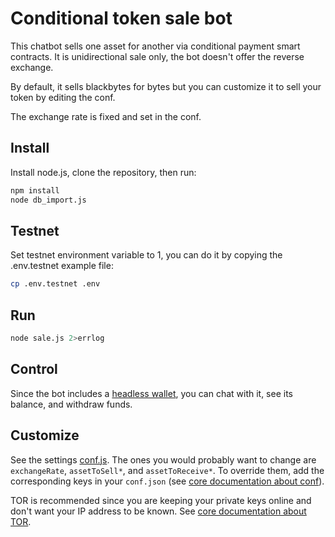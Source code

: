 # Conditional token sale bot

This chatbot sells one asset for another via conditional payment smart contracts.  It is unidirectional sale only, the bot doesn't offer the reverse exchange.

By default, it sells blackbytes for bytes but you can customize it to sell your token by editing the conf.

The exchange rate is fixed and set in the conf.

## Install

Install node.js, clone the repository, then run:
```sh
npm install
node db_import.js
```

## Testnet

Set testnet environment variable to 1, you can do it by copying the .env.testnet example file:
```sh
cp .env.testnet .env
```

## Run
```sh
node sale.js 2>errlog
```

## Control

Since the bot includes a [headless wallet](../../../headless-obyte), you can chat with it, see its balance, and withdraw funds.

## Customize

See the settings [conf.js](conf.js).  The ones you would probably want to change are `exchangeRate`, `assetToSell*`, and `assetToReceive*`.  To override them, add the corresponding keys in your `conf.json` (see [core documentation about conf](../../../ocore#configuring)).

TOR is recommended since you are keeping your private keys online and don't want your IP address to be known. See [core documentation about TOR](../../../ocore#confsockshost-confsocksport-and-confsockslocaldns).
